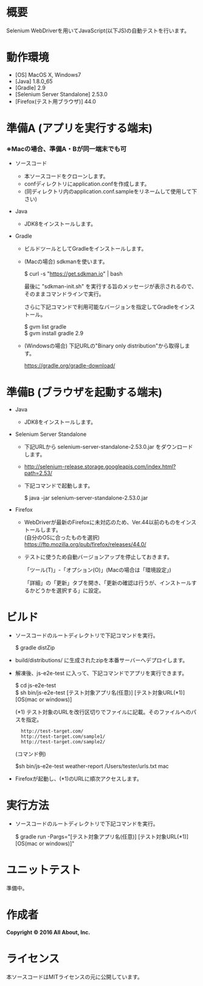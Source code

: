 # 概要

Selenium WebDriverを用いてJavaScript(以下JS)の自動テストを行います。

# 動作環境

* [OS] MacOS X, Windows7
* [Java] 1.8.0_65
* [Gradle] 2.9
* [Selenium Server Standalone] 2.53.0
* [Firefox(テスト用ブラウザ)] 44.0

# 準備A (アプリを実行する端末)

### ※Macの場合、準備A・Bが同一端末でも可

- ソースコード  
    - 本ソースコードをクローンします。
    - confディレクトリにapplication.confを作成します。
    - (同ディレクトリ内のapplication.conf.sampleをリネームして使用して下さい)  

- Java  
    - JDK8をインストールします。  

- Gradle  
    - ビルドツールとしてGradleをインストールします。
    - (Macの場合) sdkmanを使います。

        $ curl -s "https://get.sdkman.io" | bash

        最後に "sdkman-init.sh" を実行する旨のメッセージが表示されるので、そのままコマンドラインで実行。
        
        さらに下記コマンドで利用可能なバージョンを指定してGradleをインストール。
        
        $ gvm list gradle  
        $ gvm install gradle 2.9
        
    - (Windowsの場合) 下記URLの"Binary only distribution"から取得します。

        https://gradle.org/gradle-download/

# 準備B (ブラウザを起動する端末)

- Java  
    - JDK8をインストールします。  

- Selenium Server Standalone  
    - 下記URLから selenium-server-standalone-2.53.0.jar をダウンロードします。
    - http://selenium-release.storage.googleapis.com/index.html?path=2.53/
    - 下記コマンドで起動します。

        $ java -jar selenium-server-standalone-2.53.0.jar

- Firefox  
    - WebDriverが最新のFirefoxに未対応のため、Ver.44以前のものをインストールします。  
    (自分のOSに合ったものを選択)  
    https://ftp.mozilla.org/pub/firefox/releases/44.0/  
    
    - テストに使うため自動バージョンアップを停止しておきます。
    
        「ツール(T)」-「オプション(O)」(Macの場合は「環境設定」)
        
        「詳細」の「更新」タブを開き、「更新の確認は行うが、インストールするかどうかを選択する」に設定。

# ビルド

- ソースコードのルートディレクトリで下記コマンドを実行。

    $ gradle distZip

- build/distributions/ に生成されたzipを本番サーバーへデプロイします。

- 解凍後、js-e2e-test に入って、下記コマンドでアプリを実行できます。
    
    $ cd js-e2e-test  
    $ sh bin/js-e2e-test [テスト対象アプリ名(任意)] [テスト対象URL(*1)] [OS(mac or windows)]

    (*1) テスト対象のURLを改行区切りでファイルに記載。そのファイルへのパスを指定。

        http://test-target.com/
        http://test-target.com/sample1/
        http://test-target.com/sample2/

    (コマンド例)
    
    $sh bin/js-e2e-test weather-report /Users/tester/urls.txt mac

- Firefoxが起動し、(*1)のURLに順次アクセスします。

# 実行方法

- ソースコードのルートディレクトリで下記コマンドを実行。

    $ gradle run -Pargs="[テスト対象アプリ名(任意)] [テスト対象URL(*1)] [OS(mac or windows)]"

# ユニットテスト

準備中。

# 作成者

**Copyright © 2016 All About, Inc.**

# ライセンス

本ソースコードはMITライセンスの元に公開しています。

